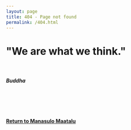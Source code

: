 ```yaml
---
layout: page
title: 404 - Page not found
permalink: /404.html
---
```


<h1> "We are what we think." </h1>
<br>
<h5> Buddha </h5>
<br><br><br>
<a href="{{ site.baseurl }}"><h4> Return to Manasulo Maatalu </h4></a>
